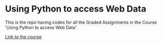 # Using Python to access Web Data

This is the repo having codes for all the Graded Assignments in the Course 'Using Python to access Web Data'

[Link to the course](https://www.coursera.org/learn/python-network-data/home/welcome)
